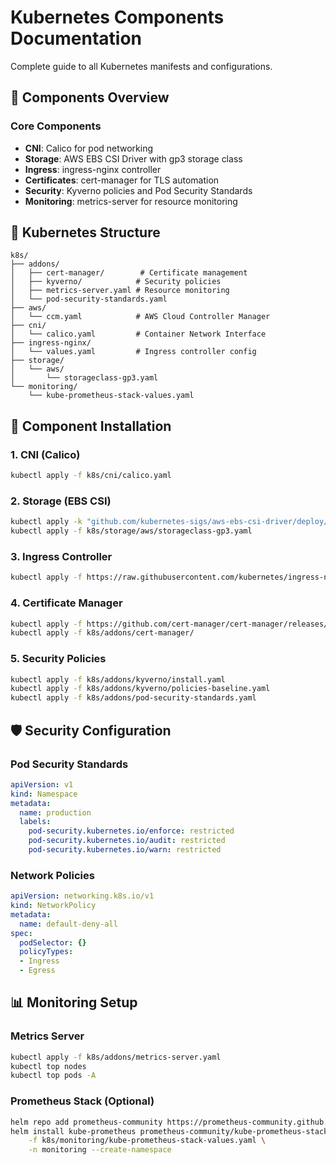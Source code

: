 # Kubernetes Components Documentation

Complete guide to all Kubernetes manifests and configurations.

## 🎯 Components Overview

### Core Components
- **CNI**: Calico for pod networking
- **Storage**: AWS EBS CSI Driver with gp3 storage class
- **Ingress**: ingress-nginx controller
- **Certificates**: cert-manager for TLS automation
- **Security**: Kyverno policies and Pod Security Standards
- **Monitoring**: metrics-server for resource monitoring

## 📁 Kubernetes Structure

```
k8s/
├── addons/
│   ├── cert-manager/        # Certificate management
│   ├── kyverno/            # Security policies
│   ├── metrics-server.yaml # Resource monitoring
│   └── pod-security-standards.yaml
├── aws/
│   └── ccm.yaml            # AWS Cloud Controller Manager
├── cni/
│   └── calico.yaml         # Container Network Interface
├── ingress-nginx/
│   └── values.yaml         # Ingress controller config
├── storage/
│   └── aws/
│       └── storageclass-gp3.yaml
└── monitoring/
    └── kube-prometheus-stack-values.yaml
```

## 🔧 Component Installation

### 1. CNI (Calico)
```bash
kubectl apply -f k8s/cni/calico.yaml
```

### 2. Storage (EBS CSI)
```bash
kubectl apply -k "github.com/kubernetes-sigs/aws-ebs-csi-driver/deploy/kubernetes/overlays/stable/?ref=release-1.24"
kubectl apply -f k8s/storage/aws/storageclass-gp3.yaml
```

### 3. Ingress Controller
```bash
kubectl apply -f https://raw.githubusercontent.com/kubernetes/ingress-nginx/controller-v1.8.2/deploy/static/provider/aws/deploy.yaml
```

### 4. Certificate Manager
```bash
kubectl apply -f https://github.com/cert-manager/cert-manager/releases/download/v1.13.2/cert-manager.yaml
kubectl apply -f k8s/addons/cert-manager/
```

### 5. Security Policies
```bash
kubectl apply -f k8s/addons/kyverno/install.yaml
kubectl apply -f k8s/addons/kyverno/policies-baseline.yaml
kubectl apply -f k8s/addons/pod-security-standards.yaml
```

## 🛡️ Security Configuration

### Pod Security Standards
```yaml
apiVersion: v1
kind: Namespace
metadata:
  name: production
  labels:
    pod-security.kubernetes.io/enforce: restricted
    pod-security.kubernetes.io/audit: restricted
    pod-security.kubernetes.io/warn: restricted
```

### Network Policies
```yaml
apiVersion: networking.k8s.io/v1
kind: NetworkPolicy
metadata:
  name: default-deny-all
spec:
  podSelector: {}
  policyTypes:
  - Ingress
  - Egress
```

## 📊 Monitoring Setup

### Metrics Server
```bash
kubectl apply -f k8s/addons/metrics-server.yaml
kubectl top nodes
kubectl top pods -A
```

### Prometheus Stack (Optional)
```bash
helm repo add prometheus-community https://prometheus-community.github.io/helm-charts
helm install kube-prometheus prometheus-community/kube-prometheus-stack \
    -f k8s/monitoring/kube-prometheus-stack-values.yaml \
    -n monitoring --create-namespace
```
